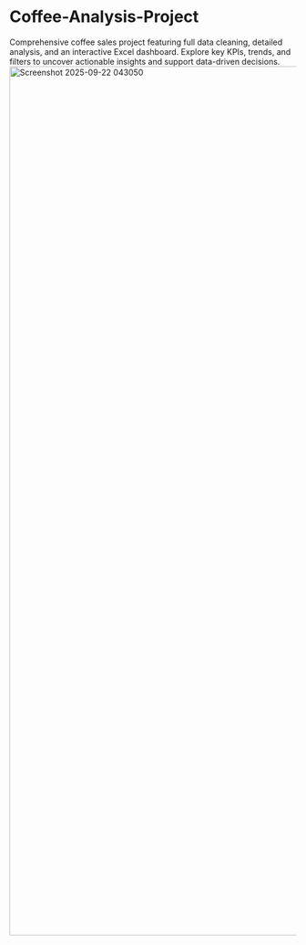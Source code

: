 # Coffee-Analysis-Project
Comprehensive coffee sales project featuring full data cleaning, detailed analysis, and an interactive Excel dashboard. Explore key KPIs, trends, and filters to uncover actionable insights and support data-driven decisions.
<img width="3297" height="1523" alt="Screenshot 2025-09-22 043050" src="https://github.com/user-attachments/assets/955fc5a8-586f-4954-bade-354488fc25e9" />
